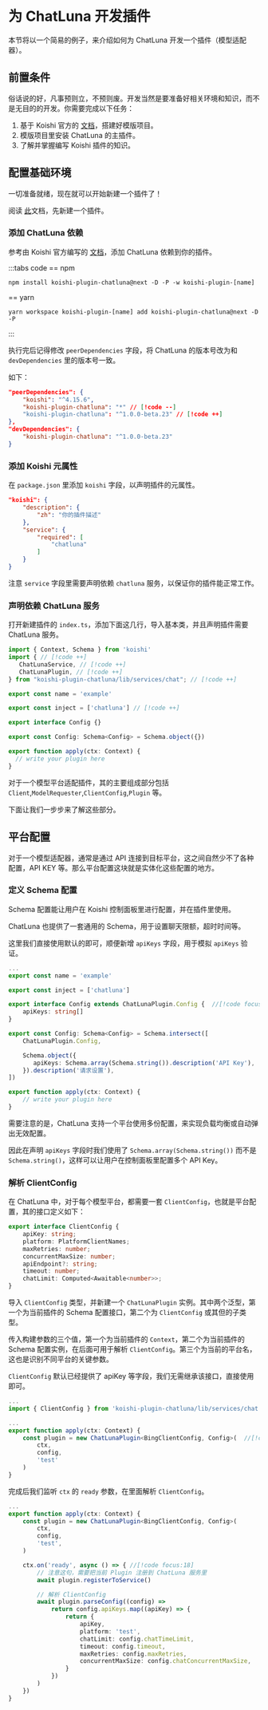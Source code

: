 # 为 ChatLuna 开发插件

本节将以一个简易的例子，来介绍如何为 ChatLuna 开发一个插件（模型适配器）。

## 前置条件

俗话说的好，凡事预则立，不预则废。开发当然是要准备好相关环境和知识，而不是无目的的开发。你需要完成以下任务：

1. 基于 Koishi 官方的 [文档](https://koishi.chat/zh-CN/guide/develop/setup.html)，搭建好模版项目。
2. 模版项目里安装 ChatLuna 的主插件。
3. 了解并掌握编写 Koishi 插件的知识。

## 配置基础环境

一切准备就绪，现在就可以开始新建一个插件了！

阅读 [此](https://koishi.chat/zh-CN/guide/develop/workspace.html#%E5%88%9B%E5%BB%BA%E6%96%B0%E6%8F%92%E4%BB%B6)文档，先新建一个插件。

### 添加 ChatLuna 依赖

参考由 Koishi 官方编写的 [文档](https://koishi.chat/zh-CN/guide/develop/workspace.html#%E6%B7%BB%E5%8A%A0%E4%BE%9D%E8%B5%96)，添加 ChatLuna 依赖到你的插件。

:::tabs code
== npm

```shell
npm install koishi-plugin-chatluna@next -D -P -w koishi-plugin-[name]
```

== yarn

```shell
yarn workspace koishi-plugin-[name] add koishi-plugin-chatluna@next -D -P
```

:::

执行完后记得修改 `peerDependencies` 字段，将 ChatLuna 的版本号改为和 `devDependencies` 里的版本号一致。

如下：

```json
"peerDependencies": {
    "koishi": "^4.15.6",
    "koishi-plugin-chatluna": "*" // [!code --]
    "koishi-plugin-chatluna": "^1.0.0-beta.23" // [!code ++]
},
"devDependencies": {
    "koishi-plugin-chatluna": "^1.0.0-beta.23"
}
```

### 添加 Koishi 元属性

在 `package.json` 里添加 `koishi` 字段，以声明插件的元属性。

```json
"koishi": {
    "description": {
        "zh": "你的插件描述"
    },
    "service": {
        "required": [
            "chatluna"
        ]
    }
}
```

注意 `service` 字段里需要声明依赖 `chatluna` 服务，以保证你的插件能正常工作。

### 声明依赖 ChatLuna 服务

打开新建插件的 `index.ts`，添加下面这几行，导入基本类，并且声明插件需要 ChatLuna 服务。

```ts
import { Context, Schema } from 'koishi'
import { // [!code ++]
   ChatLunaService, // [!code ++]
   ChatLunaPlugin, // [!code ++]
} from "koishi-plugin-chatluna/lib/services/chat"; // [!code ++]

export const name = 'example' 

export const inject = ['chatluna'] // [!code ++]

export interface Config {}

export const Config: Schema<Config> = Schema.object({})

export function apply(ctx: Context) {
  // write your plugin here
}

```

对于一个模型平台适配插件，其的主要组成部分包括 `Client`,`ModelRequester`,`ClientConfig`,`Plugin` 等。

下面让我们一步步来了解这些部分。

## 平台配置

对于一个模型适配器，通常是通过 API 连接到目标平台，这之间自然少不了各种配置，API KEY 等。那么平台配置这块就是实体化这些配置的地方。

### 定义 Schema 配置

Schema 配置能让用户在 Koishi 控制面板里进行配置，并在插件里使用。

ChatLuna 也提供了一套通用的 Schema，用于设置聊天限额，超时时间等。

这里我们直接使用默认的即可，顺便新增 `apiKeys` 字段，用于模拟 `apiKeys` 验证。

```ts
...
export const name = 'example' 

export const inject = ['chatluna'] 

export interface Config extends ChatLunaPlugin.Config {  //[!code focus:12]
    apiKeys: string[]
}

export const Config: Schema<Config> = Schema.intersect([
    ChatLunaPlugin.Config,

    Schema.object({
       apiKeys: Schema.array(Schema.string()).description('API Key'),
    }).description('请求设置'),
])

export function apply(ctx: Context) {
    // write your plugin here
}
```

需要注意的是，ChatLuna 支持一个平台使用多份配置，来实现负载均衡或自动弹出无效配置。

因此在声明 `apiKeys` 字段时我们使用了 `Schema.array(Schema.string())` 而不是 `Schema.string()`，这样可以让用户在控制面板里配置多个 API Key。

### 解析 ClientConfig

在 ChatLuna 中，对于每个模型平台，都需要一套 `ClientConfig`，也就是平台配置，其的接口定义如下：

```ts
export interface ClientConfig {
    apiKey: string;
    platform: PlatformClientNames;
    maxRetries: number;
    concurrentMaxSize: number;
    apiEndpoint?: string;
    timeout: number;
    chatLimit: Computed<Awaitable<number>>;
}
```

导入 `ClientConfig` 类型，并新建一个 `ChatLunaPlugin` 实例。其中两个泛型，第一个为当前插件的 Schema 配置接口，第二个为 `ClientConfig` 或其但的子类型。

传入构建参数的三个值，第一个为当前插件的 `Context`，第二个为当前插件的 Schema 配置实例，在后面可用于解析 `ClientConfig`。第三个为当前的平台名，这也是识别不同平台的关键参数。

`ClientConfig` 默认已经提供了 apiKey 等字段，我们无需继承该接口，直接使用即可。

```ts
...
import { ClientConfig } from 'koishi-plugin-chatluna/lib/services/chat'; // [!code focus]

...
export function apply(ctx: Context) {
    const plugin = new ChatLunaPlugin<BingClientConfig, Config>(  //[!code focus:5] 
        ctx, 
        config, 
        'test'  
    ) 
}
```

完成后我们监听 `ctx` 的 `ready` 参数，在里面解析 `ClientConfig`。

```ts
...
export function apply(ctx: Context) {
    const plugin = new ChatLunaPlugin<BingClientConfig, Config>( 
        ctx,
        config,
        'test',
    )

    ctx.on('ready', async () => { //[!code focus:18] 
        // 注意这句，需要把当前 Plugin 注册到 ChatLuna 服务里
        await plugin.registerToService() 

        // 解析 ClientConfig
        await plugin.parseConfig((config) => 
            return config.apiKeys.map((apiKey) => {
                return { 
                    apiKey, 
                    platform: 'test', 
                    chatLimit: config.chatTimeLimit, 
                    timeout: config.timeout, 
                    maxRetries: config.maxRetries, 
                    concurrentMaxSize: config.chatConcurrentMaxSize, 
                } 
            }) 
        ) 
    })
}
```
